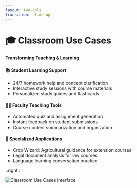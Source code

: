 ```yaml
---
layout: two-cols
transition: slide-up
---
```


<ThemeToggle />

# <span class="slide-title">🎓 Classroom Use Cases</span>

<div class="pr-6">
  <h4 class="montserrat-paragraph text-base font-bold text-blue-800 dark:text-blue-100 mb-4">
    Transforming Teaching & Learning
  </h4>
  
  <!-- Student Learning Support -->
  <div class="mb-4">
    <h4 class="montserrat-paragraph text-sm font-semibold text-gray-800 dark:text-gray-200 mb-1 flex items-center gap-1">
      <span class="text-blue-500">📚</span> Student Learning Support
    </h4>
    <ul class="space-y-2 text-sm">
      <li class="flex items-center gap-2">
        <span class="w-1.5 h-1.5 bg-green-500 rounded-full"></span>
        <span class="montserrat-paragraph">24/7 homework help and concept clarification</span>
      </li>
      <li class="flex items-center gap-2">
        <span class="w-1.5 h-1.5 bg-green-500 rounded-full"></span>
        <span class="montserrat-paragraph">Interactive study sessions with course materials</span>
      </li>
      <li class="flex items-center gap-2">
        <span class="w-1.5 h-1.5 bg-green-500 rounded-full"></span>
        <span class="montserrat-paragraph">Personalized study guides and flashcards</span>
      </li>
    </ul>
  </div>

  <!-- Faculty Teaching Tools -->
  <div class="mb-4">
    <h4 class="montserrat-paragraph text-sm font-semibold text-gray-800 dark:text-gray-200 mb-1 flex items-center gap-1">
      <span class="text-green-500">👨‍🏫</span> Faculty Teaching Tools
    </h4>
    <ul class="space-y-2 text-sm">
      <li class="flex items-center gap-2">
        <span class="w-1.5 h-1.5 bg-green-500 rounded-full"></span>
        <span class="montserrat-paragraph">Automated quiz and assignment generation</span>
      </li>
      <li class="flex items-center gap-2">
        <span class="w-1.5 h-1.5 bg-green-500 rounded-full"></span>
        <span class="montserrat-paragraph">Instant feedback on student submissions</span>
      </li>
      <li class="flex items-center gap-2">
        <span class="w-1.5 h-1.5 bg-green-500 rounded-full"></span>
        <span class="montserrat-paragraph">Course content summarization and organization</span>
      </li>
    </ul>
  </div>

  <!-- Specialized Applications -->
  <div>
    <h4 class="montserrat-paragraph text-sm font-semibold text-gray-800 dark:text-gray-200 mb-1 flex items-center gap-1">
      <span class="text-purple-500">🌾</span> Specialized Applications
    </h4>
    <ul class="space-y-2 text-sm">
      <li class="flex items-center gap-2">
        <span class="w-1.5 h-1.5 bg-green-500 rounded-full"></span>
        <span class="montserrat-paragraph">Crop Wizard: Agricultural guidance for extension courses</span>
      </li>
      <li class="flex items-center gap-2">
        <span class="w-1.5 h-1.5 bg-green-500 rounded-full"></span>
        <span class="montserrat-paragraph">Legal document analysis for law courses</span>
      </li>
      <li class="flex items-center gap-2">
        <span class="w-1.5 h-1.5 bg-green-500 rounded-full"></span>
        <span class="montserrat-paragraph">Language learning conversation practice</span>
      </li>
    </ul>
  </div>
</div>

::right::

<!-- Classroom Use Cases Screenshot -->
<div class="pl-6">
  <div class="h-full flex items-center justify-center">
    <img src="/images/banner_step_001.png" alt="Classroom Use Cases Interface" class="w-full max-w-lg rounded-lg shadow-lg" />
  </div>
</div>

<!--
Classroom use cases slide:
- Student learning support with 24/7 help and personalized study materials
- Faculty teaching tools for automated content generation and feedback
- Specialized applications like Crop Wizard for domain-specific learning
-->